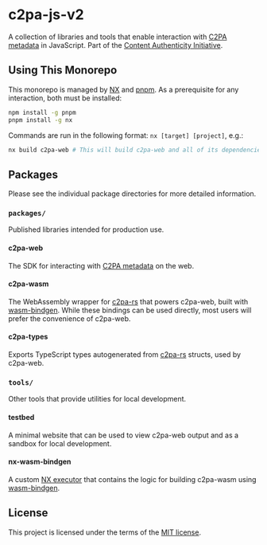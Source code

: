 # c2pa-js-v2

A collection of libraries and tools that enable interaction with [C2PA metadata](https://c2pa.org/) in JavaScript. Part of the [Content Authenticity Initiative](https://contentauthenticity.org/).

## Using This Monorepo

This monorepo is managed by [NX](https://nx.dev/getting-started/intro) and [pnpm](https://pnpm.io/). As a prerequisite for any interaction, both must be installed:

```sh
npm install -g pnpm
pnpm install -g nx
```

Commands are run in the following format: `nx [target] [project]`, e.g.:
```sh
nx build c2pa-web # This will build c2pa-web and all of its dependencies
```

## Packages

Please see the individual package directories for more detailed information.

### `packages/`

Published libraries intended for production use.

#### c2pa-web

The SDK for interacting with [C2PA metadata](https://c2pa.org/) on the web.

#### c2pa-wasm

The WebAssembly wrapper for [c2pa-rs](https://github.com/contentauth/c2pa-rs) that powers c2pa-web, built with [wasm-bindgen](https://github.com/wasm-bindgen/wasm-bindgen). While these bindings can be used directly, most users will prefer the convenience of c2pa-web.

#### c2pa-types

Exports TypeScript types autogenerated from [c2pa-rs](https://github.com/contentauth/c2pa-rs) structs, used by c2pa-web.

### `tools/`

Other tools that provide utilities for local development. 

#### testbed

A minimal website that can be used to view c2pa-web output and as a sandbox for local development.

#### nx-wasm-bindgen

A custom [NX executor](https://nx.dev/concepts/executors-and-configurations) that contains the logic for building c2pa-wasm using [wasm-bindgen](https://github.com/wasm-bindgen/wasm-bindgen).


## License

This project is licensed under the terms of the [MIT license](https://github.com/contentauth/c2pa-js-v2/blob/main/LICENSE).